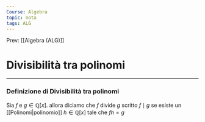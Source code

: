 ```yaml
---
Course: Algebra
topic: nota
tags: ALG
---
```


Prev: [[Algebra (ALG)]]

# Divisibilità tra polinomi
---
### Definizione di Divisibilità tra polinomi
Sia $f$ e $g \in \mathbb{Q}[x]$. allora diciamo che $f$ divide $g$ scritto $f \mid g$ se esiste un [[Polinomi|polinomio]] $h \in \mathbb{Q}[x]$ tale che $fh=g$
